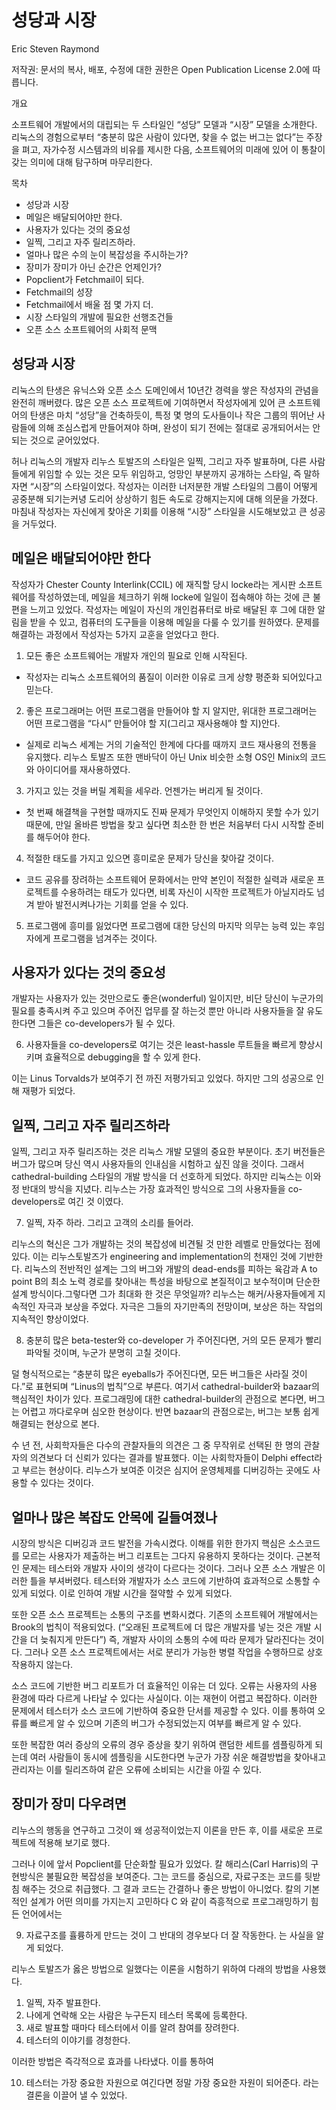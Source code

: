 # 성당과 시장

Eric Steven Raymond

저작권: 문서의 복사, 배포, 수정에 대한 권한은 Open Publication License 2.0에 따릅니다.

개요

소프트웨어 개발에서의 대립되는 두 스타일인 “성당” 모델과 “시장” 모델을 소개한다. 리눅스의 경험으로부터 “충분히 많은 사람이 있다면, 찾을 수 없는 버그는 없다”는 주장을 펴고, 자가수정 시스템과의 비유를 제시한 다음, 소프트웨어의 미래에 있어 이 통찰이 갖는 의미에 대해 탐구하며 마무리한다.

목차
-	성당과 시장
-	메일은 배달되어야만 한다.
-	사용자가 있다는 것의 중요성
-	일찍, 그리고 자주 릴리즈하라.
-	얼마나 많은 수의 눈이 복잡성을 주시하는가?
-	장미가 장미가 아닌 순간은 언제인가?
-	Popclient가 Fetchmail이 되다.
-	Fetchmail의 성장
-	Fetchmail에서 배울 점 몇 가지 더.
-	시장 스타일의 개발에 필요한 선행조건들
-	오픈 소스 소프트웨어의 사회적 문맥


## 성당과 시장

리눅스의 탄생은 유닉스와 오픈 소스 도메인에서 10년간 경력을 쌓은 작성자의 관념을 완전히 깨버렸다. 많은 오픈 소스 프로젝트에 기여하면서 작성자에게 있어 큰 소프트웨어의 탄생은 마치 “성당”을 건축하듯이, 특정 몇 명의 도사들이나 작은 그룹의 뛰어난 사람들에 의해 조심스럽게 만들어져야 하며, 완성이 되기 전에는 절대로 공개되어서는 안 되는 것으로 굳어있었다.

허나 리눅스의 개발자 리누스 토발즈의 스타일은 일찍, 그리고 자주 발표하며, 다른 사람들에게 위임할 수 있는 것은 모두 위임하고, 엉망인 부분까지 공개하는 스타일, 즉 말하자면 “시장”의 스타일이었다. 작성자는 이러한 너저분한 개발 스타일의 그룹이 어떻게 공중분해 되기는커녕 도리어 상상하기 힘든 속도로 강해지는지에 대해 의문을 가졌다. 마침내 작성자는 자신에게 찾아온 기회를 이용해 “시장” 스타일을 시도해보았고 큰 성공을 거두었다.

## 메일은 배달되어야만 한다

작성자가 Chester County Interlink(CCIL) 에 재직할 당시 locke라는 게시판 소프트웨어를 작성하였는데, 메일을 체크하기 위해 locke에 일일이 접속해야 하는 것에 큰 불편을 느끼고 있었다. 작성자는 메일이 자신의 개인컴퓨터로 바로 배달된 후 그에 대한 알림을 받을 수 있고, 컴퓨터의 도구들을 이용해 메일을 다룰 수 있기를 원하였다. 문제를 해결하는 과정에서 작성자는 5가지 교훈을 얻었다고 한다.
1.	모든 좋은 소프트웨어는 개발자 개인의 필요로 인해 시작된다.
-	작성자는 리눅스 소프트웨어의 품질이 이러한 이유로 크게 상향 평준화 되어있다고 믿는다. 
2.	좋은 프로그래머는 어떤 프로그램을 만들어야 할 지 알지만, 위대한 프로그래머는 어떤 프로그램을 “다시” 만들어야 할 지(그리고 재사용해야 할 지)안다. 
-	실제로 리눅스 세계는 거의 기술적인 한계에 다다를 때까지 코드 재사용의 전통을 유지했다. 리누스 토발즈 또한 맨바닥이 아닌 Unix 비슷한 소형 OS인 Minix의 코드와 아이디어를 재사용하였다.
3.	가지고 있는 것을 버릴 계획을 세우라. 언젠가는 버리게 될 것이다.
-	 첫 번째 해결책을 구현할 때까지도 진짜 문제가 무엇인지 이해하지 못할 수가 있기 때문에, 만일 올바른 방법을 찾고 싶다면 최소한 한 번은 처음부터 다시 시작할 준비를 해두어야 한다.
4.	적절한 태도를 가지고 있으면 흥미로운 문제가 당신을 찾아갈 것이다.
-	코드 공유를 장려하는 소프트웨어 문화에서는 만약 본인이 적절한 실력과 새로운 프로젝트를 수용하려는 태도가 있다면, 비록 자신이 시작한 프로젝트가 아닐지라도 넘겨 받아 발전시켜나가는 기회를 얻을 수 있다.
5.	프로그램에 흥미를 잃었다면 프로그램에 대한 당신의 마지막 의무는 능력 있는 후임자에게 프로그램을 넘겨주는 것이다.

## 사용자가 있다는 것의 중요성

개발자는 사용자가 있는 것만으로도 좋은(wonderful) 일이지만, 비단 당신이 누군가의 필요를 충족시켜 주고 있으며 주어진 업무를 잘 하는것 뿐만 아니라 사용자들을 잘 유도한다면 그들은 co-developers가 될 수 있다. 

6. 사용자들을 co-developers로 여기는 것은 least-hassle 루트들을 빠르게 향상시키며 효율적으로 debugging을 할 수 있게 한다.

이는 Linus Torvalds가 보여주기 전 까진 저평가되고 있었다. 하지만 그의 성공으로 인해 재평가 되었다.

## 일찍, 그리고 자주 릴리즈하라

일찍, 그리고 자주 릴리즈하는 것은 리눅스 개발 모델의 중요한 부분이다. 초기 버전들은 버그가 많으며 당신 역시 사용자들의 인내심을 시험하고 싶진 않을 것이다. 그래서 cathedral-building 스타일의 개발 방식을 더 선호하게 되었다. 하지만 리눅스는 이와 정 반대의 방식을 지녔다.
리누스는 가장 효과적인 방식으로 그의 사용자들을 co-developers로 여긴 것 이였다.

7. 일찍, 자주 하라. 그리고 고객의 소리를 들어라.

리누스의 혁신은 그가 개발하는 것의 복잡성에 비견될 것 만한 레벨로 만들었다는 점에 있다. 이는 리누스토발즈가 engineering and implementation의 천재인 것에 기반한다. 리눅스의 전반적인 설계는 그의 버그와 개발의 dead-ends를 피하는 육감과 A to point B의 최소 노력 경로를 찾아내는 특성을 바탕으로 본질적이고 보수적이며 단순한 설계 방식이다.그렇다면 그가 최대화 한 것은 무엇일까? 리누스는 해커/사용자들에게 지속적인 자극과 보상을 주었다. 자극은 그들의 자기만족의 전망이며, 보상은 하는 작업의 지속적인 향상이었다. 

8. 충분히 많은 beta-tester와 co-developer 가 주어진다면, 거의 모든 문제가 빨리 파악될 것이며, 누군가 분명히 고칠 것이다. 

덜 형식적으로는 “충분히 많은 eyeballs가 주어진다면, 모든 버그들은 사라질 것이다.”로 표현되며 “Linus의 법칙”으로 부른다. 여기서 cathedral-builder와 bazaar의 핵심적인 차이가 있다. 프로그래밍에 대한 cathedral-builder의 관점으로 본다면, 버그는 어렵고 까다로우며 심오한 현상이다. 반면 bazaar의 관점으로는, 버그는 보통 쉽게 해결되는 현상으로 본다.

수 년 전, 사회학자들은 다수의 관찰자들의 의견은 그 중 무작위로 선택된 한 명의 관찰자의 의견보다 더 신뢰가 있다는 결과를 발표했다. 이는 사회학자들이 Delphi effect라고 부르는 현상이다. 리누스가 보여준 이것은 심지어 운영체제를 디버깅하는 곳에도 사용할 수 있다는 것이다. 

## 얼마나 많은 복잡도 안목에 길들여졌나
시장의 방식은 디버깅과 코드 발전을 가속시켰다. 이해를 위한 한가지 핵심은 소스코드를 모르는 사용자가 제출하는 버그 리포트는 그다지 유용하지 못하다는 것이다. 근본적인 문제는 테스터와 개발자 사이의 생각이 다르다는 것이다. 그러나 오픈 소스 개발은 이러한 틀을 부셔버렸다. 테스터와 개발자가 소스 코드에 기반하여 효과적으로 소통할 수 있게 되었다. 이로 인하여 개발 시간을 절약할 수 있게 되었다.

또한 오픈 소스 프로젝트는 소통의 구조를 변화시켰다. 기존의 소프트웨어 개발에서는 Brook의 법칙이 적용되었다. (“오래된 프로젝트에 더 많은 개발자를 넣는 것은 개발 시간을 더 늦춰지게 만든다”) 즉, 개발자 사이의 소통의 수에 따라 문제가 달라진다는 것이다. 그러나 오픈 소스 프로젝트에서는 서로 분리가 가능한 병렬 작업을 수행하므로 상호 작용하지 않는다.

소스 코드에 기반한 버그 리포트가 더 효율적인 이유는 더 있다. 오류는 사용자의 사용 환경에 따라 다르게 나타날 수 있다는 사실이다. 이는 재현이 어렵고 복잡하다. 이러한 문제에서 테스터가 소스 코드에 기반하여 중요한 단서를 제공할 수 있다. 이를 통하여 오류를 빠르게 알 수 있으며 기존의 버그가 수정되었는지 여부를 빠르게 알 수 있다.

또한 복잡한 여러 증상의 오류의 경우 증상을 찾기 위하여 랜덤한 세트를 셈플링하게 되는데 여러 사람들이 동시에 셈플링을 시도한다면 누군가 가장 쉬운 해결방법을 찾아내고 관리자는 이를 릴리즈하여 같은 오류에 소비되는 시간을 아낄 수 있다.

## 장미가 장미 다우려면
리누스의 행동을 연구하고 그것이 왜 성공적이었는지 이론을 만든 후, 이를 새로운 프로젝트에 적용해 보기로 했다.

그러나 이에 앞서 Popclient를 단순화할 필요가 있었다. 칼 해리스(Carl Harris)의 구현방식은 불필요한 복잡성을 보여준다. 그는 코드를 중심으로, 자료구조는 코드를 뒷받침 해주는 것으로 취급했다. 그 결과 코드는 간결하나 좋은 방법이 아니었다. 칼의 기본적인 설계가 어떤 의미를 가지는지 고민하다 C 와 같이 즉흥적으로 프로그래밍하기 힘든 언어에서는

9. 자료구조를 휼륭하게 만드는 것이 그 반대의 경우보다 더 잘 작동한다. 는 사실을 알게 되었다.

리누스 토발즈가 옳은 방법으로 일했다는 이론을 시험하기 위하여 다래의 방법을 사용했다.

1.	일찍, 자주 발표한다.
2.	나에게 연락해 오는 사람은 누구든지 테스터 목록에 등록한다.
3.	새로 발표할 때마다 테스터에서 이를 알려 참여를 장려한다.
4.	테스터의 이야기를 경청한다.

이러한 방법은 즉각적으로 효과를 나타냈다. 이를 통하여

10. 테스터는 가장 중요한 자원으로 여긴다면 정말 가장 중요한 자원이 되어준다. 라는 결론을 이끌어 낼 수 있었다.
